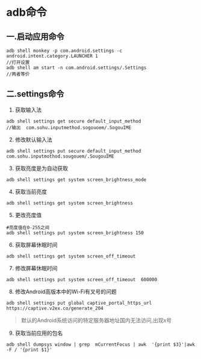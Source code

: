 # adb命令

##  一.启动应用命令

```shell
adb shell monkey -p com.android.settings -c android.intent.category.LAUNCHER 1
//打开设置
adb shell am start -n com.android.settings/.Settings
//两者等价
```

## 二.settings命令

1. 获取输入法

```shell
adb shell settings get secure default_input_method
//输出  com.sohu.inputmethod.sogouoem/.SogouIME  
```

2. 修改默认输入法

```shell
adb shell settings put secure default_input_method    com.sohu.inputmothod.sougouem/.SougouIME
```

3. 获取亮度是为自动获取

```shell
adb shell settings get system screen_brightness_mode
```

4. 获取当前亮度

```shell
adb shell settings get system screen_brightness
```

5. 更改亮度值

```shell
#亮度值在0-255之间
adb shell settings put system screen_brightness 150
```

6. 获取屏幕休眠时间

```shell
adb shell settings get system screen_off_timeout
```

7. 修改屏幕休眠时间

```shell
adb shell settings put system screen_off_timeout  600000
```

8. 修改Android高版本中的Wi-Fi有叉号的问题

```shell
adb shell settings put global captive_portal_https_url https://captive.v2ex.co/generate_204
```

> 默认的Android系统访问的特定服务器地址国内无法访问,出现x号

9. 获取当前应用的包名

```shell
adb shell dumpsys window | grep  mCurrentFocus | awk  '{print $3}'|awk -F / '{print $1}'
```